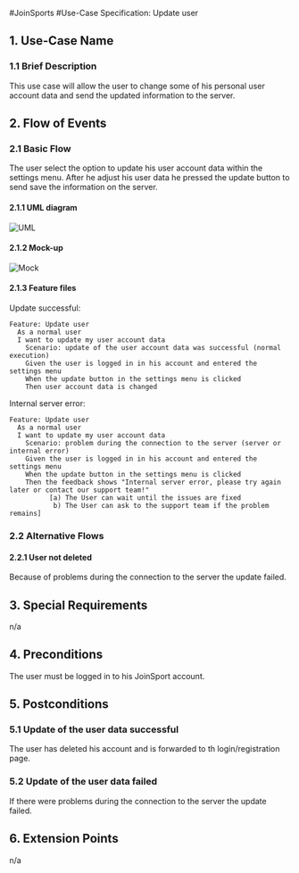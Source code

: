 #JoinSports
#Use-Case Specification: Update user

## 1. Use-Case Name
### 1.1 Brief Description
This use case will allow the user to change some of his personal user account data and send the updated information to the server.

## 2. Flow of Events
### 2.1 Basic Flow 
The user select the option to update his user account data within the settings menu. 
After he adjust his user data he pressed the update button to send save the information on the server. 

#### 2.1.1 UML diagram
![UML]

#### 2.1.2 Mock-up 
![Mock]

#### 2.1.3 Feature files
<!-- ![Feature] -->

Update successful:
```cucumber
Feature: Update user
  As a normal user
  I want to update my user account data
 	Scenario: update of the user account data was successful (normal execution)
    Given the user is logged in in his account and entered the settings menu
    When the update button in the settings menu is clicked
    Then user account data is changed
```

Internal server error:
```cucumber
Feature: Update user
  As a normal user
  I want to update my user account data
 	Scenario: problem during the connection to the server (server or internal error)
    Given the user is logged in in his account and entered the settings menu
    When the update button in the settings menu is clicked
    Then the feedback shows "Internal server error, please try again later or contact our support team!"
          [a) The User can wait until the issues are fixed
           b) The User can ask to the support team if the problem remains]
```

### 2.2 Alternative Flows
#### 2.2.1 User not deleted 
Because of problems during the connection to the server the update failed.

## 3. Special Requirements
n/a

## 4. Preconditions
The user must be logged in to his JoinSport account.

## 5. Postconditions
### 5.1 Update of the user data successful
The user has deleted his account and is forwarded to th login/registration page.

### 5.2	Update of the user data failed
If there were problems during the connection to the server the update failed.

## 6. Extension Points
n/a

<!-- picture links -->
[UML]: ? "UML Diagram"
[Mock]: ? "Mock-Up"
<!-- [Feature]:  "Feature file" -->
